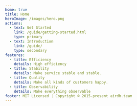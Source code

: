 ```yaml
---
home: true
title: Home
heroImage: /images/hero.png
actions:
  - text: Get Started
    link: /guide/getting-started.html
    type: primary
  - text: Introduction
    link: /guide/
    type: secondary
features:
  - title: Efficiency
    details: High efficiency
  - title: Stability
    details: Make service stable and stable.
  - title: Quality
    details: Make all kinds of customers happy.
  - title: Observability
    details: Make everything observable
footer: MIT Licensed | Copyright © 2015-present airdb.team
---
```

